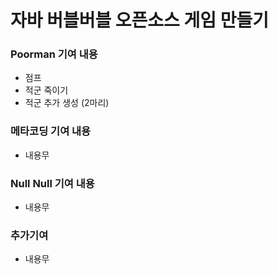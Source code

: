 # 자바 버블버블 오픈소스 게임 만들기

### Poorman 기여 내용

- 점프
- 적군 죽이기
- 적군 추가 생성 (2마리)

### 메타코딩 기여 내용

- 내용무

### Null Null 기여 내용

- 내용무

### 추가기여

- 내용무
